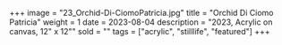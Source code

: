 +++
image = "23_Orchid-Di-CiomoPatricia.jpg"
title = "Orchid Di Ciomo Patricia"
weight = 1
date = 2023-08-04
description = "2023, Acrylic on canvas, 12\" x 12\""
sold = ""
tags = ["acrylic", "stilllife", "featured"]
+++